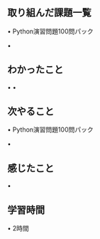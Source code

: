 ## 取り組んだ課題一覧
• Python演習問題100問パック

• 

## わかったこと
• 
• 

## 次やること
•  Python演習問題100問パック

• 

## 感じたこと
• 

## 学習時間
• 2時間